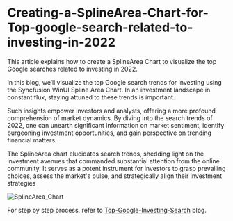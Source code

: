 # Creating-a-SplineArea-Chart-for-Top-google-search-related-to-investing-in-2022
This article explains how to create a SplineArea Chart to visualize the top Google searches related to investing in 2022.

In this blog, we’ll visualize the top Google search trends for investing using the Syncfusion WinUI Spline Area Chart. In an investment landscape in constant flux, staying attuned to these trends is important.

Such insights empower investors and analysts, offering a more profound comprehension of market dynamics. By diving into the search trends of 2022, one can unearth significant information on market sentiment, identify burgeoning investment opportunities, and gain perspective on trending financial matters.

The SplineArea chart elucidates search trends, shedding light on the investment avenues that commanded substantial attention from the online community. It serves as a potent instrument for investors to grasp prevailing choices, assess the market's pulse, and strategically align their investment strategies

![SplineArea_Chart](https://github.com/SyncfusionExamples/Creating-a-SplineArea-Chart-for-Top-google-search-related-to-investing-in-2022/assets/113961867/e9c753ea-81c9-4da7-ba88-6c017458371f)

For step by step process, refer to [Top-Google-Investing-Search](https://www.syncfusion.com/blogs/post/winui-spline-area-chart-top-google-investing-search-2022.aspx) blog.
